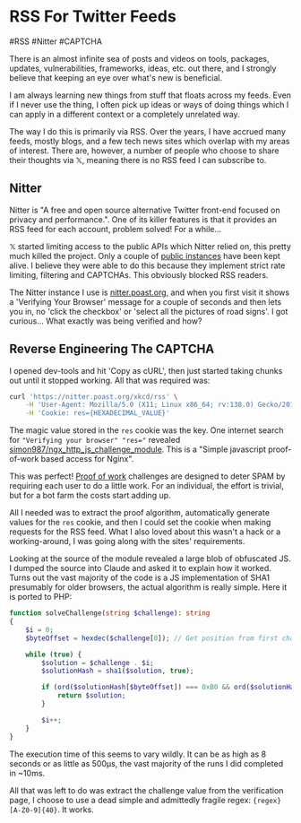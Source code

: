 # RSS For Twitter Feeds

#RSS
#Nitter
#CAPTCHA

There is an almost infinite sea of posts and videos on tools, packages, updates, vulnerabilities, frameworks, ideas,
etc. out there, and I strongly believe that keeping an eye over what's new is beneficial.

I am always learning new things from stuff that floats across my feeds. Even if I never use the thing, I often pick up
ideas or ways of doing things which I can apply in a different context or a completely unrelated way.

The way I do this is primarily via RSS. Over the years, I have accrued many feeds, mostly blogs, and a few tech news
sites which overlap with my areas of interest. There are, however, a number of people who choose to share their thoughts
via 𝕏, meaning there is no RSS feed I can subscribe to.



## Nitter

Nitter is "A free and open source alternative Twitter front-end focused on privacy and performance.". One of its killer
features is that it provides an RSS feed for each account, problem solved! For a while...

𝕏 started limiting access to the public APIs which Nitter relied on, this pretty much killed the project. Only a couple
of [public instances](https://github.com/zedeus/nitter/wiki/Instances) have been kept alive. I believe they were able to
do this because they implement strict rate limiting, filtering and CAPTCHAs. This obviously blocked RSS readers.

The Nitter instance I use is [nitter.poast.org](https://nitter.poast.org), and when you first visit it shows a
'Verifying Your Browser' message for a couple of seconds and then lets you in, no 'click the checkbox' or 'select all
the pictures of road signs'. I got curious... What exactly was being verified and how?



## Reverse Engineering The CAPTCHA

I opened dev-tools and hit 'Copy as cURL', then just started taking chunks out until it stopped working. All that was
required was:

```bash
curl 'https://nitter.poast.org/xkcd/rss' \
    -H 'User-Agent: Mozilla/5.0 (X11; Linux x86_64; rv:138.0) Gecko/20100101 Firefox/138.0' \
    -H 'Cookie: res={HEXADECIMAL_VALUE}'
```

The <magic-sparkle>magic</magic-sparkle> value stored in the `res` cookie was the key. One internet search for
`"Verifying your browser" "res="` revealed [simon987/ngx_http_js_challenge_module](https://github.com/simon987/ngx_http_js_challenge_module).
This is a "Simple javascript proof-of-work based access for Nginx".

This was perfect! [Proof of work](https://en.wikipedia.org/wiki/Proof_of_work) challenges are designed to deter SPAM by
requiring each user to do a little work. For an individual, the effort is trivial, but for a bot farm the costs start
adding up.

All I needed was to extract the proof algorithm, automatically generate values for the `res` cookie, and then I could
set the cookie when making requests for the RSS feed. What I also loved about this wasn't a hack or a working-around, I
was going along with the sites' requirements.

Looking at the source of the module revealed a large blob of obfuscated JS. I dumped the source into Claude and asked it
to explain how it worked. Turns out the vast majority of the code is a JS implementation of SHA1 presumably for older
browsers, the actual algorithm is really simple. Here it is ported to PHP:

```php
function solveChallenge(string $challenge): string
{
    $i = 0;
    $byteOffset = hexdec($challenge[0]); // Get position from first character of challenge

    while (true) {
        $solution = $challenge . $i;
        $solutionHash = sha1($solution, true);

        if (ord($solutionHash[$byteOffset]) === 0xB0 && ord($solutionHash[$byteOffset + 1]) === 0x0B) {
            return $solution;
        }

        $i++;
    }
}
```

The execution time of this seems to vary wildly. It can be as high as 8 seconds or as little as 500μs, the vast majority
of the runs I did completed in ~10ms.

All that was left to do was extract the challenge value from the verification page, I choose to use a dead simple and
admittedly fragile regex: `{regex}[A-Z0-9]{40}`. It works.
